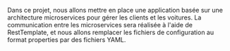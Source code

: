 ﻿ Dans ce projet, nous allons mettre en place une application basée sur une architecture microservices pour gérer les clients et les voitures. La communication entre les microservices sera réalisée à l'aide de RestTemplate, et nous allons remplacer les fichiers de configuration au format properties par des fichiers YAML.
